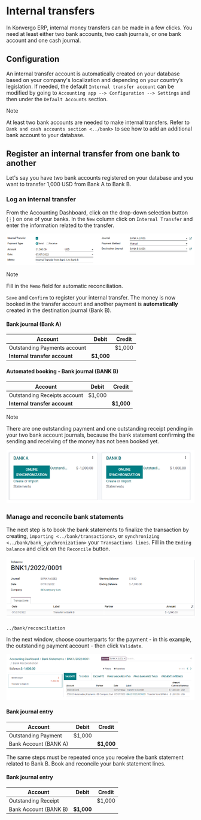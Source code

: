 # Internal transfers

In Konvergo ERP, internal money transfers can be made in a few clicks. You need
at least either two bank accounts, two cash journals, or one bank
account and one cash journal.

## Configuration

An internal transfer account is automatically created on your database
based on your company's localization and depending on your country’s
legislation. If needed, the default `Internal
transfer account` can be modified by going to
`Accounting app --> Configuration -->
Settings` and then under the `Default Accounts` section.

> [!NOTE]
> At least two bank accounts are needed to make internal transfers.
> Refer to `Bank and cash accounts section <../bank>` to see how to add
> an additional bank account to your database.

## Register an internal transfer from one bank to another

Let's say you have two bank accounts registered on your database and you
want to transfer 1,000 USD from Bank A to Bank B.

### Log an internal transfer

From the Accounting Dashboard, click on the drop-down selection button
(`⋮`) on one of your banks. In the `New` column click on
`Internal Transfer` and enter the information related to the transfer.

<img src="internal_transfers/internal_transfer.png" class="align-center"
alt="Fill in the information related to your internal transfer" />

> [!NOTE]
> Fill in the `Memo` field for automatic reconciliation.

`Save` and `Confirm` to register your internal transfer. The money is
now booked in the transfer account and another payment is
**automatically** created in the destination journal (Bank B).

#### Bank journal (Bank A)

| **Account**                   | **Debit**   | **Credit** |
|-------------------------------|-------------|------------|
| Outstanding Payments account  |             | \$1,000    |
| **Internal transfer account** | **\$1,000** |            |

#### Automated booking - Bank journal (BANK B)

| **Account**                   | **Debit** | **Credit**  |
|-------------------------------|-----------|-------------|
| Outstanding Receipts account  | \$1,000   |             |
| **Internal transfer account** |           | **\$1,000** |

> [!NOTE]
> There are one outstanding payment and one outstanding receipt pending
> in your two bank account journals, because the bank statement
> confirming the sending and receiving of the money has not been booked
> yet.

<img src="internal_transfers/outstanding-payments-receipts.png"
class="align-center"
alt="Outstanding Payments/Receipts pending bank statement booking" />

### Manage and reconcile bank statements

The next step is to book the bank statements to finalize the transaction
by creating, `importing <../bank/transactions>`, or
`synchronizing <../bank/bank_synchronization>` your
`Transactions lines`. Fill in the `Ending balance` and click on the
`Reconcile` button.

<img src="internal_transfers/transactions-line.png" class="align-center"
alt="Transaction lines to be filled in prior to reconciliation" />

<div class="seealso">

`../bank/reconciliation`

</div>

In the next window, choose counterparts for the payment - in this
example, the outstanding payment account - then click `Validate`.

<img src="internal_transfers/bank-reconciliation.png"
class="align-center" alt="Reconcile your payment" />

#### Bank journal entry

| **Account**           | **Debit** | **Credit**  |
|-----------------------|-----------|-------------|
| Outstanding Payment   | \$1,000   |             |
| Bank Account (BANK A) |           | **\$1,000** |

The same steps must be repeated once you receive the bank statement
related to Bank B. Book and reconcile your bank statement lines.

#### Bank journal entry

| **Account**           | **Debit**   | **Credit** |
|-----------------------|-------------|------------|
| Outstanding Receipt   |             | \$1,000    |
| Bank Account (BANK B) | **\$1,000** |            |
